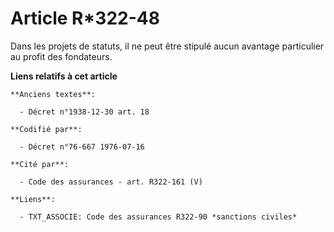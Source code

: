 # Article R*322-48

Dans les projets de statuts, il ne peut être stipulé aucun avantage particulier au profit des fondateurs.

**Liens relatifs à cet article**

	**Anciens textes**:

	  - Décret n°1938-12-30 art. 18

	**Codifié par**:

	  - Décret n°76-667 1976-07-16

	**Cité par**:

	  - Code des assurances - art. R322-161 (V)

	**Liens**:

	  - TXT_ASSOCIE: Code des assurances R322-90 *sanctions civiles*

